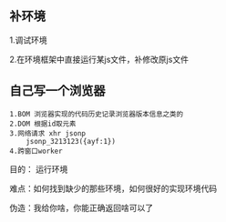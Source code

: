 ## 补环境

1.调试环境

2.在环境框架中直接运行某js文件，补修改原js文件

## 自己写一个浏览器

    1.BOM 浏览器实现的代码历史记录浏览器版本信息之类的
    2.DOM 根据id取元素
    3.网络请求 xhr jsonp
        jsonp_3213123({ayf:1})
    4.跨窗口worker
    
目的： 运行环境

难点：如何找到缺少的那些环境，如何很好的实现环境代码

伪造：我给你啥，你能正确返回啥可以了
